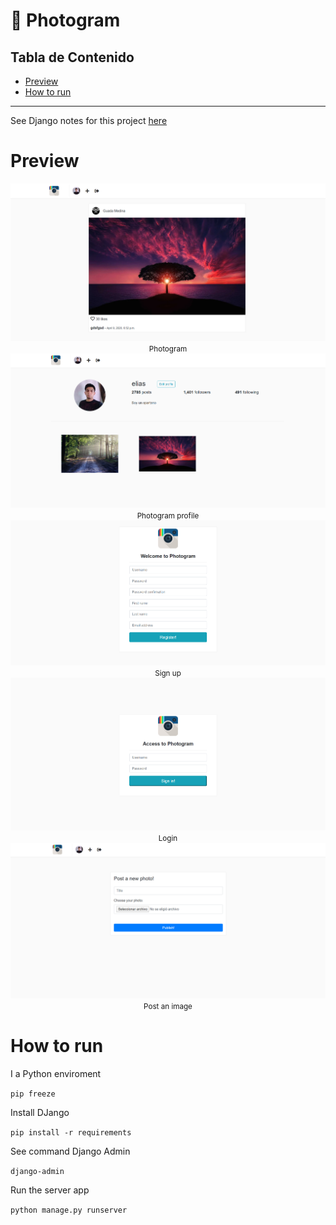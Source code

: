 # :snake: Photogram<!-- omit in toc -->

## Tabla de Contenido<!-- omit in toc -->
- [Preview](#preview)
- [How to run](#how-to-run)

<hr/>

See Django notes for this project  [here](/Docs/README.md)

# Preview

<div align="center">
  <img src="images/3.png">
  <small>Photogram</small>
</div>

<div align="center">
  <img src="images/4.png">
  <small>Photogram profile</small>
</div>

<div align="center">
  <img src="images/1.png">
  <small>Sign up</small>
</div>

<div align="center">
  <img src="images/2.png">
  <small>Login</small>
</div>

<div align="center">
  <img src="images/5.png">
  <small>Post an image</small>
</div>

# How to run

I a Python enviroment

`pip freeze`

Install DJango

`pip install -r requirements`

See command Django Admin

`django-admin`

Run the server app

`python manage.py runserver`